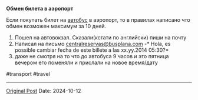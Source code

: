**Обмен билета в аэропорт**

Если покупать билет на [автобус](2691.md) в аэропорт, то в правилах написано что обмен возможен максимум за 10 дней.

1. Пошел на автовокзал. Сказали(кстати по английски) пиши на почту
2. Написал на письмо centralreservas@busplana.com 
-* Hola, es possible cambiar fecha de este billete a las xx.yy.2014 05:30?*
3. даже не смотря на то что до автобуса 9 часов и это пятница вечером его поменяли и прислали на новое время/дату

#transport #travel

---
[Original Post](https://t.me/lev2tarragona/2705)
Date: 2024-10-12
